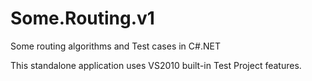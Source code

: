 # Some.Routing.v1
Some routing algorithms and Test cases in C#.NET

This standalone application uses VS2010 built-in Test Project features.
